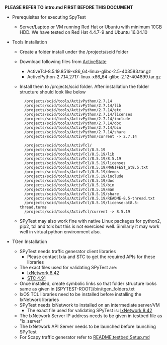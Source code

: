 **PLEASE REFER TO intro.md FIRST BEFORE THIS DOCUMENT**

* Prerequisites for executing SpyTest
    * Server/Laptop or VM running Red Hat or Ubuntu with minimum 10GB HDD.
      We have tested on Red Hat 4.4.7-9 and Ubuntu 16.04.10

* Tools Installation
    * Create a folder install under the /projects/scid folder
    * Download following files from [ActiveState](https://www.activestate.com/products/)
        * ActiveTcl-8.5.19.8519-x86_64-linux-glibc-2.5-403583.tar.gz
        * ActivePython-2.7.14.2717-linux-x86_64-glibc-2.12-404899.tar.gz
    * Install them to /projects/scid folder. After installation the folder structure should look like below

            /projects/scid/tools/ActivPython/2.7.14
            /projects/scid/tools/ActivPython/2.7.14/lib
            /projects/scid/tools/ActivPython/2.7.14/etc
            /projects/scid/tools/ActivPython/2.7.14/licenses
            /projects/scid/tools/ActivPython/2.7.14/include
            /projects/scid/tools/ActivPython/2.7.14/doc
            /projects/scid/tools/ActivPython/2.7.14/bin
            /projects/scid/tools/ActivPython/2.7.14/share
            /projects/scid/tools/ActivPython/current -> 2.7.14

            /projects/scid/tools/ActivTcl/
            /projects/scid/tools/ActivTcl/8.5.19
            /projects/scid/tools/ActivTcl/8.5.19/lib
            /projects/scid/tools/ActivTcl/8.5.19/8.5.19
            /projects/scid/tools/ActivTcl/8.5.19/licenses
            /projects/scid/tools/ActivTcl/8.5.19/MANIFEST_at8.5.txt
            /projects/scid/tools/ActivTcl/8.5.19/demos
            /projects/scid/tools/ActivTcl/8.5.19/include
            /projects/scid/tools/ActivTcl/8.5.19/doc
            /projects/scid/tools/ActivTcl/8.5.19/bin
            /projects/scid/tools/ActivTcl/8.5.19/man
            /projects/scid/tools/ActivTcl/8.5.19/share
            /projects/scid/tools/ActivTcl/8.5.19/README-8.5-thread.txt
            /projects/scid/tools/ActivTcl/8.5.19/license-at8.5-thread.terms
            /projects/scid/tools/ActivTcl/current -> 8.5.19
    * SPyTest may also work fine with native Linux packages for python2, pip2, tcl and tclx
      but this is not exercised well. Similarly it may work well in virtual python environment also.

* TGen Installation
    * SPyTest needs traffic generator client libraries
        * Please contact Ixia and STC to get the required APIs for these libraries
    * The exact files used for validating SPyTest are:
        * [IxNetwork 8.42](http://downloads.ixiacom.com/support/downloads_and_updates/public/ixnetwork/IxNetworkAPI8.42.1250.2Linux64.bin.tgz)
        * [STC 4.91](https://support.spirent.com/SpirentCSC/SpirentDownloadsAppPage?rid=10492)
    * Once installed, create symbolic links so that folder structure looks same as given in
        [SPYTEST-ROOT]/bin/tgen_folders.txt
    * IxOS TCL libraries need to be installed before installing the IxNetwork libraries
    * SPyTest needs IxNetwork to installed on an intermediate server/VM
        * The exact file used for validating SPyTest is:  [IxNetwork 8.42](http://downloads.ixiacom.com/support/downloads_and_updates/public/ixnetwork/IxNetwork8.42EA.exe)
    * The IxNetwork Server IP address needs to be given in testbed file as "ix_server"
    * The IxNetwork API Server needs to be launched before launching SPyTest
    * For Scapy traffic generator refer to [README.testbed.Setup.md](https://github.com/Azure/sonic-mgmt/blob/master/ansible/doc/README.testbed.Setup.md)

